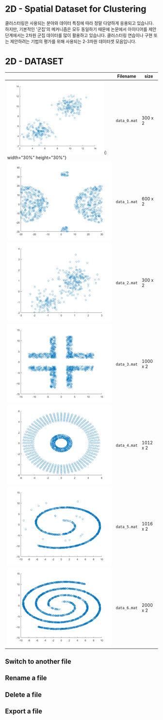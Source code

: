 # 2D - Spatial Dataset for Clustering

클러스터링은 사용되는 분야와 데이터 특징에 따라 정말 다양하게 응용되고 있습니다. 하지만, 기본적인 '군집'의 메커니즘은 모두 동일하기 때문에 논문에서 아이디어를 제안단계에서는 2차원 군집 데이터를 많이 활용하고 있습니다. 클러스터링 연습이나 구현 또는 제안하려는 기법의 평가를 위해 사용되는 2-3차원 데이터셋 모음입니다.


# 2D - DATASET
|                |Filename                            |size                         |
|----------------|-------------------------------|-----------------------------|
|![title](./images/data_0.png){: width="30%" height="30%"}  		|`data_0.mat`      | 300 x 2	|                 
|![ex_screenshot](./images/data_1.png)		|`data_1.mat`			 	| 600 x 2	|
|![ex_screenshot](./images/data_2.png)		|`data_2.mat`		     	| 300 x 2	|     
|![ex_screenshot](./images/data_3.png)		|`data_3.mat`           	| 1000 x 2	|                 
|![ex_screenshot](./images/data_4.png)		|`data_4.mat`			 	| 1012 x 2	|
|![ex_screenshot](./images/data_5.png) 		|`data_5.mat`		     	| 1016 x 2	| 
|![ex_screenshot](./images/data_6.png) 		|`data_6.mat`           	| 2000 x 2	|                 

## Switch to another file


## Rename a file


## Delete a file


## Export a file
